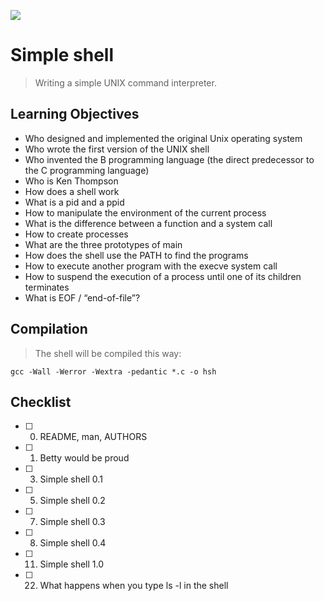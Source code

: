 ![](https://techcrunch.com/wp-content/uploads/2015/11/holberton-logo-horizontal.jpg?w=730&crop=1)
# Simple shell
> Writing a simple UNIX command interpreter.
## Learning Objectives

   * Who designed and implemented the original Unix operating system
   *  Who wrote the first version of the UNIX shell
   * Who invented the B programming language (the direct predecessor to the C programming language)
   * Who is Ken Thompson
   * How does a shell work
   * What is a pid and a ppid
   * How to manipulate the environment of the current process
   * What is the difference between a function and a system call
   * How to create processes
   * What are the three prototypes of main
   * How does the shell use the PATH to find the programs
   * How to execute another program with the execve system call
   * How to suspend the execution of a process until one of its children terminates
   * What is EOF / “end-of-file”?
## Compilation
> The shell will be compiled this way:
``` 
gcc -Wall -Werror -Wextra -pedantic *.c -o hsh
```
## Checklist
- [ ] 0. README, man, AUTHORS 
- [ ] 1. Betty would be proud
- [ ] 3. Simple shell 0.1
- [ ] 5. Simple shell 0.2
- [ ] 7. Simple shell 0.3
- [ ] 8. Simple shell 0.4 
- [ ] 11. Simple shell 1.0 
- [ ] 22. What happens when you type ls -l in the shell